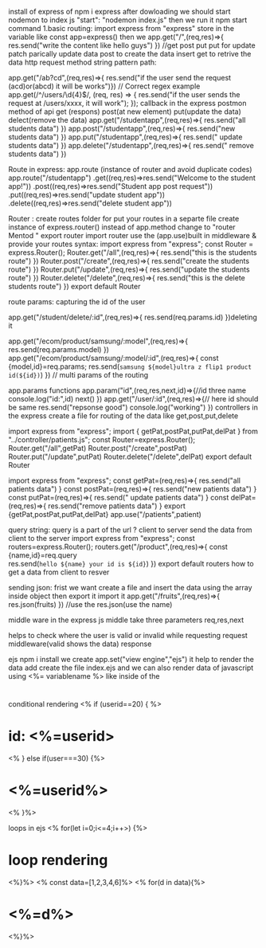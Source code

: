 install of express of npm i express 
after dowloading we should start nodemon to index js
  "start": "nodemon index.js"
  then we run it npm start command
  1.basic routing:
  import express from "express"
  store in the variable like const app=express()
  then we 
  app.get("/",(req,res)=>{
    res.send("write the content like hello guys")
  })
  //get post put put for update patch  parically update data
  post to create the data insert get to retrive the data
  http request method
string pattern path:

app.get("/ab?cd",(req,res)=>{
            res.send("if the user send the request (acd)or(abcd) it will be works")})
            // Correct regex example
app.get(/^\/users\/\d{4}$/, (req, res) => {
    res.send("if the user sends the request at /users/xxxx, it will work");
});
callback in the express
postmon method of api
get (respons)
post(at new element) 
put(update the data)
delect(remove the data)
app.get("/studentapp",(req,res)=>{
    res.send("all students data")
})
app.post("/studentapp",(req,res)=>{
    res.send("new students data")
})
app.put("/studentapp",(req,res)=>{
    res.send("  update students data")
})
app.delete("/studentapp",(req,res)=>{
    res.send("  remove students data")
})


Route in express:
app.route (instance of router and avoid duplicate codes)
app.route("/studentapp")
.get((req,res)=>res.send("Welcome to the student app!"))
.post((req,res)=>res.send("Student app post request"))
.put((req,res)=>res.send("update student app"))
.delete((req,res)=>res.send("delete student app"))


Router :
create routes folder for put your routes in a separte file
create instance of express.router()
instead of app.method change to "router Mentod "
export router
import router
use the (app.use)built in middleware & provide your routes
syntax:
import express from "express";
const Router = express.Router();
Router.get("/all",(req,res)=>{
    res.send("this is the students route")
})
Router.post("/create",(req,res)=>{
    res.send("create the students route")
})
Router.put("/update",(req,res)=>{
    res.send("update the students route")
})
Router.delete("/delete",(req,res)=>{
    res.send("this is the delete students route")
})
export default Router

route params:
capturing the id of the user

app.get("/student/delete/:id",(req,res)=>{
    res.send(req.params.id)
})deleting it

app.get("/ecom/product/samsung/:model",(req,res)=>{
    res.send(req.params.model)
})
app.get("/ecom/product/samsung/:model/:id",(req,res)=>{
  const {model,id}=req.params;
  res.send(`samsung ${model}ultra z flip1 product id(${id})`)
}) // multi params of the routing

app.params functions
app.param("id",(req,res,next,id)=>{//id three name
    console.log("id:",id)
    next()
})
app.get("/user/:id",(req,res)=>{// here id should be same
    res.send("repsonse good")
    console.log("working")
})
controllers in the express
create a file for routing of the data like
get,post,put,delete

import express from "express";
import { getPat,postPat,putPat,delPat } from "../controller/patients.js";
const Router=express.Router();
Router.get("/all",getPat)
Router.post("/create",postPat)
Router.put("/update",putPat)
Router.delete("/delete",delPat)
export default Router



import express from "express";
const getPat=(req,res)=>{
    res.send("all patients data")
}
const postPat=(req,res)=>{
    res.send("new patients data")
}
const putPat=(req,res)=>{
    res.send(" update patients data")
}
const delPat=(req,res)=>{
    res.send("remove patients data")
}
export {getPat,postPat,putPat,delPat}
app.use("/patients",patient)

query string:
query is a part of the url ? client to server
send the data from client to the server
import express from "express";
const routers=express.Router();
routers.get("/product",(req,res)=>{
 const {name,id}=req.query  
res.send(`hello ${name} your id is ${id}`)
})
export default routers
how to get a data from client to resver



sending json:
frist we want create a file and insert the data using the array inside object then export it
import it 
app.get("/fruits",(req,res)=>{
    res.json(fruits)
})
//use the res.json(use the name)

middle ware in the express js
middle take three parameters req,res,next 

helps to check where the user is valid or invalid while requesting
request
middleware(valid shows the data)
 response

ejs npm i install we create app.set("view engine","ejs")
it help to render the data add create the file index.ejs and 
we can also render data of javascript using <%= variablename %> like inside of the <h1></h1>
conditional rendering 
<% if (userid==20) { %>
<h1>id: <%=userid> </h1>
<% } else if(user===30) {%>
<h1><%=userid%></h1>
<% }%>

loops in ejs
<% for(let i=0;i<=4;i++>) {%>
<h1>
loop rendering</h1>
<%}%>
<% const data=[1,2,3,4,6]%>
<% for(d in data){%>
<h1><%=d%></h1>
<%}%>
